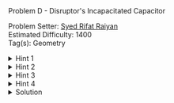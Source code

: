 <summary>Problem D - Disruptor's Incapacitated Capacitor</summary>

Problem Setter: [Syed Rifat Raiyan](https://codeforces.com/profile/Starscream-11813)  
Estimated Difficulty: 1400  
Tag(s): Geometry

<details>

<summary>Hint 1</summary>

Focus on a single string; all strings behave the same due to symmetry.

</details>

<details>
<summary>Hint 2</summary>

After rotation by $\theta$, how far apart are the two attachment points around the $+ve$ plate? Think about the chord length of a circle of radius $r$.

</details>

<details>
<summary>Hint 3</summary>

Once you know this lateral distance, combine it with the unknown plate separation $d$ and the known string length $L$ using the Pythagorean theorem in 3D.

</details>

<details>
<summary>Hint 4</summary>
Be careful with angle units. Most programming languages expect trigonometric functions to use radians, not degrees.

</details>

<details>
<summary>Solution</summary>

The problem is essentially geometric. We are dealing with two circular plates of a capacitor, each with radius $r$, connected by several strings of equal length $L$. When the $+ve$ plate is rotated by an angle $\theta$, we need to compute the resulting distance $d$ between the plates. Each string connects two corresponding points on the edges of the two plates. Before rotation, the endpoints of a string align along the same radius. After rotating the $+ve$ plate by $\theta$, the two endpoints of a string on the two plates are no longer aligned but are separated by an angular difference of $\theta$.

![dic_pic](./images/DIC_solution4.png)

Consider the two attachment points on the edges after rotation. Both points lie on a circle of radius $r$ centered at the axis of rotation, but separated by angle $\theta$. Hence, the distance $x$ between these two points is the chord length of a circle which can be obtained by the cosine rule of triangles as follows,

$x = \sqrt{r^2 + r^2 - 2r^2 \cos\theta} = \sqrt{2r^2 (1 - \cos\theta)}$

Now, each string forms the hypotenuse of a right triangle whose legs are:

- the distance between the two points on the $+ve$ plate's edge, $x$, and
- the distance between the plates, $d$.

Thus, by Pythagoras' theorem, $L^2 = d^2 + x^2$.

Substituting $x^2 = 2r^2(1 - \cos\theta)$ gives,

$L^2 = d^2 + 2r^2(1 - \cos\theta)$

Rearranging for $d$, we get,

$d = \sqrt{L^2 - 2r^2(1 - \cos\theta)}$

This is the required distance between the plates.

<details>
<summary>Code</summary>

```cpp
#include <bits/stdc++.h>
using namespace std;

#define SQR(a)                  ((a)*(a))
#define Godspeed                ios_base::sync_with_stdio(0);cin.tie(NULL)
#define urs(r...)               typename decay<decltype(r)>::type
#define REP(i,b)                for(urs(b) i=0;i<b;i++)
#define all(a)                  a.begin(),a.end()
#define Bye                     return 0
#define ll                      long long
#define LD                      long double
#define PI                      acos(-1.0)

int main()
{
    Godspeed;
    int Tests=1;
    cin>>Tests;
    while(Tests--)
    {
        ll r,L,theta;
        cin>>r>>L>>theta;
        LD theta_rad=theta*PI/180.0;
        LD res=sqrt(SQR(L)-(2.0*SQR(r)*(1.0-cos(theta_rad))));
        cout<<fixed<<setprecision(7)<<res<<endl;
    }
    Bye;
}
```

</details>
</details>
